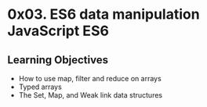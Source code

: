 # 0x03. ES6 data manipulation JavaScript ES6
## Learning Objectives
- How to use map, filter and reduce on arrays
- Typed arrays
- The Set, Map, and Weak link data structures

